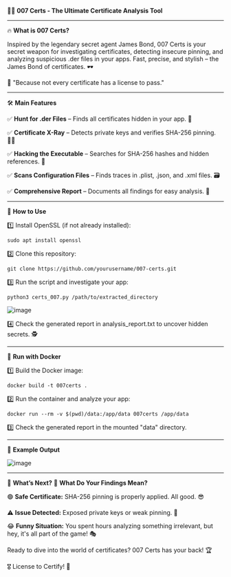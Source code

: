🕵️‍♂️ **007 Certs - The Ultimate Certificate Analysis Tool**

--------------------------------------------
🔥 **What is 007 Certs?**

Inspired by the legendary secret agent James Bond, 007 Certs is your secret weapon for investigating certificates, detecting insecure pinning, and analyzing suspicious .der files in your apps. Fast, precise, and stylish – the James Bond of certificates. 🕶️

🎯 "Because not every certificate has a license to pass."

--------------------------------------------
🛠️ **Main Features**

✅ **Hunt for .der Files** – Finds all certificates hidden in your app. 🔎

✅ **Certificate X-Ray** – Detects private keys and verifies SHA-256 pinning. 🏴‍☠️

✅ **Hacking the Executable** – Searches for SHA-256 hashes and hidden references. 💾

✅ **Scans Configuration Files** – Finds traces in .plist, .json, and .xml files. 🗃️

✅ **Comprehensive Report** – Documents all findings for easy analysis. 📑


--------------------------------------------
🚀 **How to Use**


1️⃣ Install OpenSSL (if not already installed):
```
sudo apt install openssl
```
2️⃣ Clone this repository:
```
git clone https://github.com/yourusername/007-certs.git
```
3️⃣ Run the script and investigate your app:
```
python3 certs_007.py /path/to/extracted_directory
```
![image](https://github.com/user-attachments/assets/8ebda133-2671-499e-91af-ef1df8c08d80)

4️⃣ Check the generated report in analysis_report.txt to uncover hidden secrets. 🕵️


--------------------------------------------
🚧 **Run with Docker**

1️⃣ Build the Docker image:
```
docker build -t 007certs .
```

2️⃣ Run the container and analyze your app:
```
docker run --rm -v $(pwd)/data:/app/data 007certs /app/data
```

3️⃣ Check the generated report in the mounted "data" directory.


--------------------------------------------
📝 **Example Output**

![image](https://github.com/user-attachments/assets/4ff57694-afcc-4a7f-9ff7-305749ba397b)

--------------------------------------------

🔎 **What’s Next?**
📌 **What Do Your Findings Mean?**

🟢 **Safe Certificate:** SHA-256 pinning is properly applied. All good. 😎

⚠️ **Issue Detected:** Exposed private keys or weak pinning. 🚨

😂 **Funny Situation:** You spent hours analyzing something irrelevant, but hey, it's all part of the game! 🎭

Ready to dive into the world of certificates? 007 Certs has your back! 🏆


🎖️ License to Certify! 🚀
